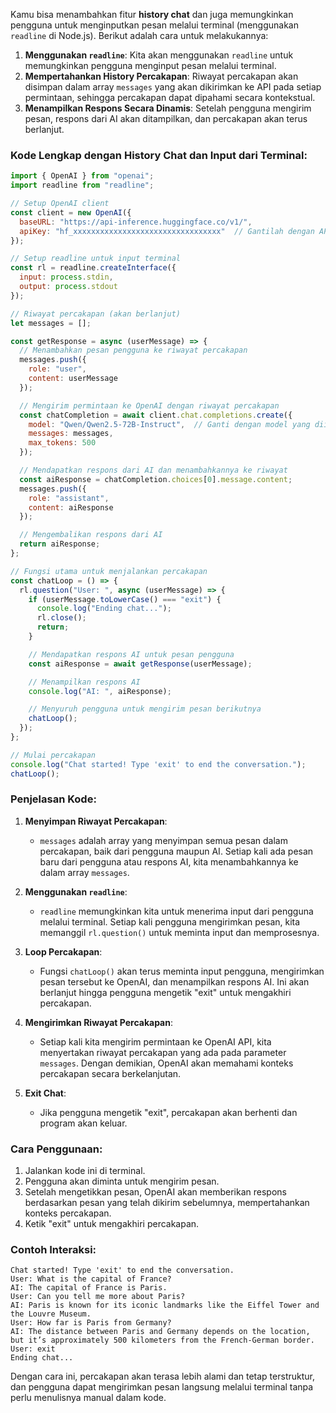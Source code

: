  Kamu bisa menambahkan fitur **history chat** dan juga memungkinkan pengguna untuk menginputkan pesan melalui terminal (menggunakan `readline` di Node.js). Berikut adalah cara untuk melakukannya:

1. **Menggunakan `readline`**: Kita akan menggunakan `readline` untuk memungkinkan pengguna menginput pesan melalui terminal.
2. **Mempertahankan History Percakapan**: Riwayat percakapan akan disimpan dalam array `messages` yang akan dikirimkan ke API pada setiap permintaan, sehingga percakapan dapat dipahami secara kontekstual.
3. **Menampilkan Respons Secara Dinamis**: Setelah pengguna mengirim pesan, respons dari AI akan ditampilkan, dan percakapan akan terus berlanjut.

### Kode Lengkap dengan History Chat dan Input dari Terminal:

```javascript
import { OpenAI } from "openai";
import readline from "readline";

// Setup OpenAI client
const client = new OpenAI({
  baseURL: "https://api-inference.huggingface.co/v1/",
  apiKey: "hf_xxxxxxxxxxxxxxxxxxxxxxxxxxxxxxxxx"  // Gantilah dengan API key kamu
});

// Setup readline untuk input terminal
const rl = readline.createInterface({
  input: process.stdin,
  output: process.stdout
});

// Riwayat percakapan (akan berlanjut)
let messages = [];

const getResponse = async (userMessage) => {
  // Menambahkan pesan pengguna ke riwayat percakapan
  messages.push({
    role: "user",
    content: userMessage
  });

  // Mengirim permintaan ke OpenAI dengan riwayat percakapan
  const chatCompletion = await client.chat.completions.create({
    model: "Qwen/Qwen2.5-72B-Instruct",  // Ganti dengan model yang diinginkan
    messages: messages, 
    max_tokens: 500
  });

  // Mendapatkan respons dari AI dan menambahkannya ke riwayat
  const aiResponse = chatCompletion.choices[0].message.content;
  messages.push({
    role: "assistant",
    content: aiResponse
  });

  // Mengembalikan respons dari AI
  return aiResponse;
};

// Fungsi utama untuk menjalankan percakapan
const chatLoop = () => {
  rl.question("User: ", async (userMessage) => {
    if (userMessage.toLowerCase() === "exit") {
      console.log("Ending chat...");
      rl.close();
      return;
    }

    // Mendapatkan respons AI untuk pesan pengguna
    const aiResponse = await getResponse(userMessage);

    // Menampilkan respons AI
    console.log("AI: ", aiResponse);

    // Menyuruh pengguna untuk mengirim pesan berikutnya
    chatLoop();
  });
};

// Mulai percakapan
console.log("Chat started! Type 'exit' to end the conversation.");
chatLoop();
```

### Penjelasan Kode:

1. **Menyimpan Riwayat Percakapan**:
   - `messages` adalah array yang menyimpan semua pesan dalam percakapan, baik dari pengguna maupun AI. Setiap kali ada pesan baru dari pengguna atau respons AI, kita menambahkannya ke dalam array `messages`.
   
2. **Menggunakan `readline`**:
   - `readline` memungkinkan kita untuk menerima input dari pengguna melalui terminal. Setiap kali pengguna mengirimkan pesan, kita memanggil `rl.question()` untuk meminta input dan memprosesnya.
   
3. **Loop Percakapan**:
   - Fungsi `chatLoop()` akan terus meminta input pengguna, mengirimkan pesan tersebut ke OpenAI, dan menampilkan respons AI. Ini akan berlanjut hingga pengguna mengetik "exit" untuk mengakhiri percakapan.

4. **Mengirimkan Riwayat Percakapan**:
   - Setiap kali kita mengirim permintaan ke OpenAI API, kita menyertakan riwayat percakapan yang ada pada parameter `messages`. Dengan demikian, OpenAI akan memahami konteks percakapan secara berkelanjutan.

5. **Exit Chat**:
   - Jika pengguna mengetik "exit", percakapan akan berhenti dan program akan keluar.

### Cara Penggunaan:

1. Jalankan kode ini di terminal.
2. Pengguna akan diminta untuk mengirim pesan.
3. Setelah mengetikkan pesan, OpenAI akan memberikan respons berdasarkan pesan yang telah dikirim sebelumnya, mempertahankan konteks percakapan.
4. Ketik "exit" untuk mengakhiri percakapan.

### Contoh Interaksi:

```
Chat started! Type 'exit' to end the conversation.
User: What is the capital of France?
AI: The capital of France is Paris.
User: Can you tell me more about Paris?
AI: Paris is known for its iconic landmarks like the Eiffel Tower and the Louvre Museum.
User: How far is Paris from Germany?
AI: The distance between Paris and Germany depends on the location, but it’s approximately 500 kilometers from the French-German border.
User: exit
Ending chat...
```

Dengan cara ini, percakapan akan terasa lebih alami dan tetap terstruktur, dan pengguna dapat mengirimkan pesan langsung melalui terminal tanpa perlu menulisnya manual dalam kode.
